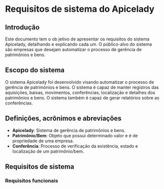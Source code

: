# Requisitos de sistema do Apicelady

## Introdução

Este documento tem o ob jetivo de apresentar os requisitos do sistema Apicelady, detalhando e explicando cada um. O público-alvo do sistema são empresas que desejam automatizar o processo de gerência de patrimônios e bens.

## Escopo do sistema

O sistema Apicelady foi desenvolvido visando automatizar o processo de gerência de patrimônios e bens. O sistema é capaz de manter registros das aquisições, baixas, movimentos, conferências, localização e detalhes dos patrimônios e bens. O sistema também é capaz de gerar relatórios sobre as conferências.

## Definições, acrônimos e abreviações

- **Apicelady**: Sistema de gerência de patrimônios e bens.
- **Patrimônio/Bem**: Objeto que possui determinado valor e é de propriedade de uma empresa.
- **Conferência**: Processo de verificação da existência, estado e localização de um patrimônio/bem.

## Requisitos de sistema

### Requisitos funcionais
